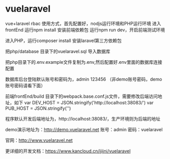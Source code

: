 # vuelaravel
vue+laravel rbac
使用方式，首先配置好，nodjs运行环境和PHP运行环境
进入frontEnd
运行npm install 安装前端依赖包 运行npm run dev，开启前端测试环境

进入PHP，运行composer install 安装laravel第三方依赖包

把php/database 目录下的vuelaravel.sql 导入数据库

把php目录下的.env.example文件复制为.env,然后配置好.env里面的数据库连接配置

数据库后台登陆默认账号和密码为，admin 123456 （非demo账号密码，demo账号密码请看下面）

前端frontEnd/build 目录下的webpack.base.conf.js文件，需要修改后端访问地址，如下
var DEV_HOST = JSON.stringify('http://localhost:38083/')
var PUB_HOST = JSON.stringify('')

程序默认开发后端地址为，http://localhost:38083/，生产环境则为后端的地址


demo演示地址为：http://demo.vuelaravel.net 账号：admin 密码：vuelaravel

官网：http://www.vuelaravel.net

更详细的开发文档：https://www.kancloud.cn/ijijni/vuelaravel



